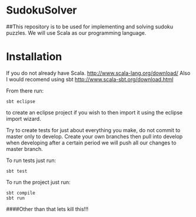 # SudokuSolver

##This repository is to be used for implementing and solving sudoku puzzles. We will use Scala as our programming language.

# Installation
If you do not already have Scala. http://www.scala-lang.org/download/
Also I would recomend using sbt http://www.scala-sbt.org/download.html

From there run:
```
sbt eclipse
```
to create an eclipse project if you wish to then import it using the eclipse import wizard.

Try to create tests for just about everything you make, do not commit to master only to develop. Create your own branches then pull into develop when developing after a certain period we will push all our changes to master branch.

To run tests just run:
```
sbt test
```

To run the project just run:
```
sbt compile
sbt run
```

####Other than that lets kill this!!!
